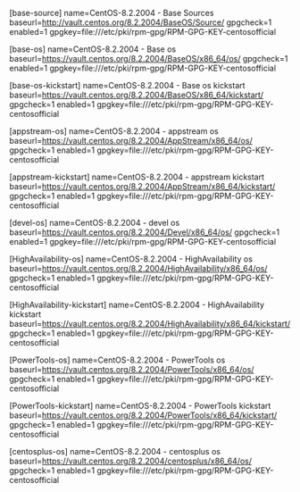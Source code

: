 >>>
[base-source]
name=CentOS-8.2.2004 - Base Sources
baseurl=http://vault.centos.org/8.2.2004/BaseOS/Source/
gpgcheck=1
enabled=1
gpgkey=file:///etc/pki/rpm-gpg/RPM-GPG-KEY-centosofficial

[base-os]
name=CentOS-8.2.2004 - Base os
baseurl=https://vault.centos.org/8.2.2004/BaseOS/x86_64/os/
gpgcheck=1
enabled=1
gpgkey=file:///etc/pki/rpm-gpg/RPM-GPG-KEY-centosofficial

[base-os-kickstart]
name=CentOS-8.2.2004 - Base os kickstart
baseurl=https://vault.centos.org/8.2.2004/BaseOS/x86_64/kickstart/
gpgcheck=1
enabled=1
gpgkey=file:///etc/pki/rpm-gpg/RPM-GPG-KEY-centosofficial

[appstream-os]
name=CentOS-8.2.2004 - appstream os
baseurl=https://vault.centos.org/8.2.2004/AppStream/x86_64/os/
gpgcheck=1
enabled=1
gpgkey=file:///etc/pki/rpm-gpg/RPM-GPG-KEY-centosofficial

[appstream-kickstart]
name=CentOS-8.2.2004 - appstream kickstart
baseurl=https://vault.centos.org/8.2.2004/AppStream/x86_64/kickstart/
gpgcheck=1
enabled=1
gpgkey=file:///etc/pki/rpm-gpg/RPM-GPG-KEY-centosofficial

[devel-os]
name=CentOS-8.2.2004 - devel os
baseurl=https://vault.centos.org/8.2.2004/Devel/x86_64/os/
gpgcheck=1
enabled=1
gpgkey=file:///etc/pki/rpm-gpg/RPM-GPG-KEY-centosofficial

[HighAvailability-os]
name=CentOS-8.2.2004 - HighAvailability os
baseurl=https://vault.centos.org/8.2.2004/HighAvailability/x86_64/os/
gpgcheck=1
enabled=1
gpgkey=file:///etc/pki/rpm-gpg/RPM-GPG-KEY-centosofficial

[HighAvailability-kickstart]
name=CentOS-8.2.2004 - HighAvailability kickstart
baseurl=https://vault.centos.org/8.2.2004/HighAvailability/x86_64/kickstart/
gpgcheck=1
enabled=1
gpgkey=file:///etc/pki/rpm-gpg/RPM-GPG-KEY-centosofficial

[PowerTools-os]
name=CentOS-8.2.2004 - PowerTools os
baseurl=https://vault.centos.org/8.2.2004/PowerTools/x86_64/os/
gpgcheck=1
enabled=1
gpgkey=file:///etc/pki/rpm-gpg/RPM-GPG-KEY-centosofficial

[PowerTools-kickstart]
name=CentOS-8.2.2004 - PowerTools kickstart
baseurl=https://vault.centos.org/8.2.2004/PowerTools/x86_64/kickstart/
gpgcheck=1
enabled=1
gpgkey=file:///etc/pki/rpm-gpg/RPM-GPG-KEY-centosofficial

[centosplus-os]
name=CentOS-8.2.2004 - centosplus os
baseurl=https://vault.centos.org/8.2.2004/centosplus/x86_64/os/
gpgcheck=1
enabled=1
gpgkey=file:///etc/pki/rpm-gpg/RPM-GPG-KEY-centosofficial
>>>